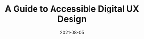 ---
date: 2021-08-05
publisher: saggezza_inc
tags:
  - accessibility
  - user-experience
  - design
target_url: https://www.saggezza.com/a-guide-to-accessible-digital-ux-design/
title: A Guide to Accessible Digital UX Design
---